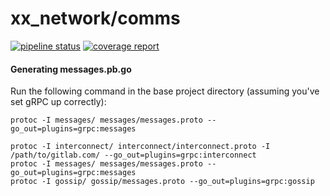 # xx_network/comms

[![pipeline status](https://gitlab.com/xx_network/comms/badges/master/pipeline.svg)](https://gitlab.com/xx_network/comms/commits/master)
[![coverage report](https://gitlab.com/xx_network/comms/badges/master/coverage.svg)](https://gitlab.com/xx_network/comms/commits/master)

#### Generating messages.pb.go


Run the following command in the base project directory
(assuming you've set gRPC up correctly):

```
protoc -I messages/ messages/messages.proto --go_out=plugins=grpc:messages
```

```
protoc -I interconnect/ interconnect/interconnect.proto -I /path/to/gitlab.com/ --go_out=plugins=grpc:interconnect
protoc -I messages/ messages/messages.proto --go_out=plugins=grpc:messages
protoc -I gossip/ gossip/messages.proto --go_out=plugins=grpc:gossip
```
